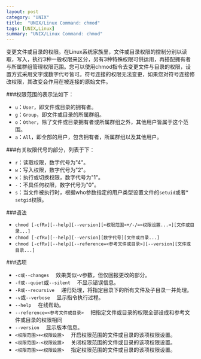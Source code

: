 ```yaml
---
layout: post
category: "UNIX"
title:  "UNIX/Linux Command: chmod"
tags: [UNIX,Linux]
summary: "UNIX/Linux Command: chmod"
---
```

变更文件或目录的权限。在Linux系统家族里，文件或目录权限的控制分别以读取，写入，执行3种一般权限来区分，另有3种特殊权限可供运用，再搭配拥有者与所属群组管理权限范围。您可以使用chmod指令去变更文件与目录的权限，设置方式采用文字或数字代号皆可。符号连接的权限无法变更，如果您对符号连接修改权限，其改变会作用在被连接的原始文件。

###权限范围的表示法如下：
* `u`：`User`，即文件或目录的拥有者。  
* `g`：`Group`，即文件或目录的所属群组。  
* `o`：`Other`，除了文件或目录拥有者或所属群组之外，其他用户皆属于这个范围。  
* `a`：`All`，即全部的用户，包含拥有者，所属群组以及其他用户。

###有关权限代号的部分，列表于下：
* `r`：读取权限，数字代号为"4"。  
* `w`：写入权限，数字代号为"2"。  
* `x`：执行或切换权限，数字代号为"1"。  
* `-`：不具任何权限，数字代号为"0"。  
* `s`：当文件被执行时，根据who参数指定的用户类型设置文件的`setuid`或者* `setgid`权限。  

###语法
* `chmod [-cfRv][--help][--version][<权限范围>+/-/=<权限设置...>][文件或目录...]`  
* `chmod [-cfRv][--help][--version][数字代号][文件或目录...]`   
* `chmod [-cfRv][--help][--reference=<参考文件或目录>][--version][文件或目录...]`   

###选项
* `-c或--changes` 　效果类似-v参数，但仅回报更改的部分。  
* `-f或--quiet`或`--silent` 　不显示错误信息。  
* `-R或--recursive` 　递归处理，将指定目录下的所有文件及子目录一并处理。  
* `-v`或`--verbose` 　显示指令执行过程。  
* `--help` 　在线帮助。  
* `--reference=<参考文件或目录>` 　把指定文件或目录的权限全部设成和参考文件或目录的权限相同  
* `--version` 　显示版本信息。  
* `<权限范围>+<权限设置>` 　开启权限范围的文件或目录的该项权限设置。  
* `<权限范围>-<权限设置>` 　关闭权限范围的文件或目录的该项权限设置。  
* `<权限范围>=<权限设置>` 　指定权限范围的文件或目录的该项权限设置。 

